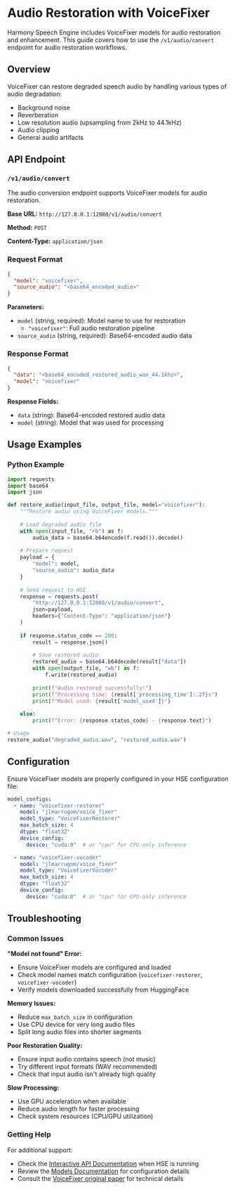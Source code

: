 # Audio Restoration with VoiceFixer

Harmony Speech Engine includes VoiceFixer models for audio restoration and enhancement. This guide covers how to use the `/v1/audio/convert` endpoint for audio restoration workflows.

## Overview

VoiceFixer can restore degraded speech audio by handling various types of audio degradation:
- Background noise
- Reverberation  
- Low resolution audio (upsampling from 2kHz to 44.1kHz)
- Audio clipping
- General audio artifacts

## API Endpoint

### `/v1/audio/convert`

The audio conversion endpoint supports VoiceFixer models for audio restoration.

**Base URL:** `http://127.0.0.1:12080/v1/audio/convert`

**Method:** `POST`

**Content-Type:** `application/json`

### Request Format

```json
{
  "model": "voicefixer",
  "source_audio": "<base64_encoded_audio>"
}
```

**Parameters:**
- `model` (string, required): Model name to use for restoration
  - `"voicefixer"`: Full audio restoration pipeline
- `source_audio` (string, required): Base64-encoded audio data

### Response Format

```json
{
  "data": "<base64_encoded_restored_audio_wav_44.1khz>",
  "model": "voicefixer"
}
```

**Response Fields:**
- `data` (string): Base64-encoded restored audio data
- `model` (string): Model that was used for processing


## Usage Examples

### Python Example

```python
import requests
import base64
import json

def restore_audio(input_file, output_file, model="voicefixer"):
    """Restore audio using VoiceFixer models."""
    
    # Load degraded audio file
    with open(input_file, "rb") as f:
        audio_data = base64.b64encode(f.read()).decode()
    
    # Prepare request
    payload = {
        "model": model,
        "source_audio": audio_data
    }
    
    # Send request to HSE
    response = requests.post(
        "http://127.0.0.1:12080/v1/audio/convert",
        json=payload,
        headers={"Content-Type": "application/json"}
    )
    
    if response.status_code == 200:
        result = response.json()
        
        # Save restored audio
        restored_audio = base64.b64decode(result["data"])
        with open(output_file, "wb") as f:
            f.write(restored_audio)
        
        print(f"Audio restored successfully!")
        print(f"Processing time: {result['processing_time']:.2f}s")
        print(f"Model used: {result['model_used']}")
        
    else:
        print(f"Error: {response.status_code} - {response.text}")

# Usage
restore_audio("degraded_audio.wav", "restored_audio.wav")
```

## Configuration

Ensure VoiceFixer models are properly configured in your HSE configuration file:

```yaml
model_configs:
  - name: "voicefixer-restorer"
    model: "jlmarrugom/voice_fixer"
    model_type: "VoiceFixerRestorer"
    max_batch_size: 4
    dtype: "float32"
    device_config:
      device: "cuda:0"  # or "cpu" for CPU-only inference

  - name: "voicefixer-vocoder"
    model: "jlmarrugom/voice_fixer"
    model_type: "VoiceFixerVocoder"
    max_batch_size: 4
    dtype: "float32"
    device_config:
      device: "cuda:0"  # or "cpu" for CPU-only inference
```

## Troubleshooting

### Common Issues

**"Model not found" Error:**
- Ensure VoiceFixer models are configured and loaded
- Check model names match configuration (`voicefixer-restorer`, `voicefixer-vocoder`)
- Verify models downloaded successfully from HuggingFace

**Memory Issues:**
- Reduce `max_batch_size` in configuration
- Use CPU device for very long audio files
- Split long audio files into shorter segments

**Poor Restoration Quality:**
- Ensure input audio contains speech (not music)
- Try different input formats (WAV recommended)
- Check that input audio isn't already high quality

**Slow Processing:**
- Use GPU acceleration when available
- Reduce audio length for faster processing
- Check system resources (CPU/GPU utilization)

### Getting Help

For additional support:
- Check the [Interactive API Documentation](http://127.0.0.1:12080/docs) when HSE is running
- Review the [Models Documentation](models.md) for configuration details
- Consult the [VoiceFixer original paper](https://arxiv.org/abs/2109.13731) for technical details
